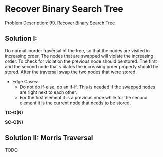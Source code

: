 # Recover Binary Search Tree

Problem Description: [99. Recover Binary Search Tree](https://leetcode.com/problems/recover-binary-search-tree/)

## Solution I:

Do normal inorder traversal of the tree, so that the nodes are visited in increasing order. The
nodes that are swapped will violate the increasing order. To check for violation the previous node
should be stored. The first and the second node that violates the increasing order property should
be stored. After the traversal swap the two nodes that were stored.

* Edge Cases:
    * Do not do if-else, do an if-if. This is needed if the swapped nodes are right next to each
      other.
    * For the first element it is a previous node while for the second element it is the current
      node that needs to be stored.

**TC-O(N)**

**SC-O(N)**

## Solution II: Morris Traversal

TODO
